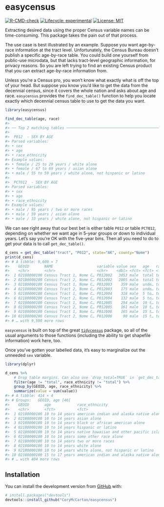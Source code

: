 
<!-- README.md is generated from README.Rmd. Please edit that file -->

# easycensus

<!-- badges: start -->

[![R-CMD-check](https://github.com/CoryMcCartan/easycensus/workflows/R-CMD-check/badge.svg)](https://github.com/CoryMcCartan/easycensus/actions)
[![Lifecycle:
experimental](https://img.shields.io/badge/lifecycle-experimental-orange.svg)](https://lifecycle.r-lib.org/articles/stages.html#experimental)
[![License:
MIT](https://img.shields.io/badge/License-MIT-yellow.svg)](https://opensource.org/licenses/MIT)

<!-- badges: end -->

Extracting desired data using the proper Census variable names can be
time-consuming. This package takes the pain out of that process.

The use case is best illustrated by an example. Suppose you want
age-by-race information at the tract level. Unfortunately, the Census
Bureau doesn’t publish a specific age-by-race table. You could build one
yourself from public-use microdata, but that lacks tract-level
geographic information, for privacy reasons. So you are left trying to
find an existing Census product that you can extract age-by-race
information from.

Unless you’re a Census pro, you won’t know what exactly what is off the
top of your head. But suppose you know you’d like to get the data from
the decennial census, since it covers the whole nation and asks about
age and race. `easycensus` provides the `find_dec_table()` function to
help you locate exactly which decennial census table to use to get the
data you want.

``` r
library(easycensus)

find_dec_table(age, race)
#> 
#> ── Top 2 matching tables ───────────────────────────────────────────────────────
#> 
#>  P012  - SEX BY AGE
#> Parsed variables:
#> • sex
#> • age
#> • race_ethnicity
#> Example values:
#> • female / 25 to 29 years / white alone
#> • female / 67 to 69 years / asian alone
#> • male / 55 to 59 years / white alone, not hispanic or latino
#> 
#>  PCT012  - SEX BY AGE
#> Parsed variables:
#> • sex
#> • age
#> • race_ethnicity
#> Example values:
#> • male / 95 years / two or more races
#> • male / 59 years / asian alone
#> • male / 33 years / white alone, not hispanic or latino
```

We can see right away that our best bet is either table `P012` or table
`PCT012`, depending on whether we want age in 5-year groups or down to
individual years. Let’s say you’re OK with the five-year bins. Then all
you need to do to get your data is to call `get_dec_table()`.

``` r
d_cens = get_dec_table("tract", "P012", state="AK", county="Nome")
print(d_cens)
#> # A tibble: 9,600 × 7
#>    GEOID       NAME                    variable value sex   age   race_ethnicity
#>    <chr>       <chr>                   <chr>    <dbl> <fct> <fct> <fct>         
#>  1 02180000100 Census Tract 1, Nome C… P012002   3053 male  total total         
#>  2 02180000200 Census Tract 2, Nome C… P012002   2005 male  total total         
#>  3 02180000100 Census Tract 1, Nome C… P012003    359 male  unde… total         
#>  4 02180000200 Census Tract 2, Nome C… P012003    175 male  unde… total         
#>  5 02180000100 Census Tract 1, Nome C… P012004    318 male  5 to… total         
#>  6 02180000200 Census Tract 2, Nome C… P012004    132 male  5 to… total         
#>  7 02180000100 Census Tract 1, Nome C… P012005    294 male  10 t… total         
#>  8 02180000200 Census Tract 2, Nome C… P012005    161 male  10 t… total         
#>  9 02180000100 Census Tract 1, Nome C… P012006    165 male  15 t… total         
#> 10 02180000200 Census Tract 2, Nome C… P012006     90 male  15 t… total         
#> # … with 9,590 more rows
```

`easycensus` is built on top of the great
[`tidycensus`](https://walker-data.com/tidycensus/) package, so all of
the usual arguments to those functions (including the ability to get
shapefile information) work here, too.

Once you’ve gotten your labelled data, it’s easy to marginalize out the
unneeded `sex` variable.

``` r
library(dplyr)

d_cens %>%
    # Drop table margins. Can also use `drop_total=TRUE` in `get_dec_table()`
    filter(age != "total", race_ethnicity != "total") %>%
    group_by(GEOID, age, race_ethnicity) %>%
    summarize(value = sum(value))
#> # A tibble: 414 × 4
#> # Groups:   GEOID, age [46]
#>    GEOID       age            race_ethnicity                               value
#>    <chr>       <fct>          <fct>                                        <dbl>
#>  1 02180000100 10 to 14 years american indian and alaska native alone       5240
#>  2 02180000100 10 to 14 years asian alone                                     10
#>  3 02180000100 10 to 14 years black or african american alone                 10
#>  4 02180000100 10 to 14 years hispanic or latino                              30
#>  5 02180000100 10 to 14 years native hawaiian and other pacific islander …     0
#>  6 02180000100 10 to 14 years some other race alone                            0
#>  7 02180000100 10 to 14 years two or more races                              230
#>  8 02180000100 10 to 14 years white alone                                    110
#>  9 02180000100 10 to 14 years white alone, not hispanic or latino            100
#> 10 02180000100 15 to 17 years american indian and alaska native alone       2930
#> # … with 404 more rows
```

## Installation

<!-- 
You can install the released version of easycensus from [CRAN](https://CRAN.R-project.org) with:

``` r
install.packages("easycensus")
```

And the development version from [GitHub](https://github.com/) with:
-->

You can install the development version from
[GitHub](https://github.com/) with:

``` r
# install.packages("devtools")
devtools::install_github("CoryMcCartan/easycensus")
```
